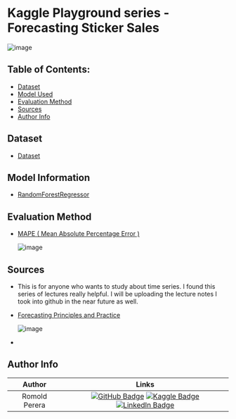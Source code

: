 # Kaggle Playground series - Forecasting Sticker Sales

![image](https://github.com/user-attachments/assets/6f741cc5-d533-4f19-8856-814d931df0d3)

## Table of Contents:
- [Dataset](https://github.com/Romold/Sticker-Forecasting-Kaggle/#dataset)
- [Model Used](https://github.com/Romold/Sticker-Forecasting-Kaggle/#model-information)
- [Evaluation Method](https://github.com/Romold/Sticker-Forecasting-Kaggle/#evaluation-method)
- [Sources](https://github.com/Romold/Sticker-Forecasting-Kaggle/#sources)
- [Author Info](https://github.com/Romold/Sticker-Forecasting-Kaggle/#author-info)

## Dataset

* [Dataset](https://www.kaggle.com/competitions/playground-series-s5e1/data)

## Model Information

* [RandomForestRegressor](https://scikit-learn.org/1.5/modules/generated/sklearn.ensemble.RandomForestRegressor.html)

## Evaluation Method

* [MAPE ( Mean Absolute Percentage Error ) ](https://scikit-learn.org/dev/modules/generated/sklearn.metrics.mean_absolute_percentage_error.html)

  ![image](https://github.com/user-attachments/assets/43d37ffe-13cc-4960-bcb7-aed13a9aae34)

## Sources

* This is for anyone who wants to study about time series. I found this series of lectures really helpful. I will be uploading the lecture notes I took into github in the near future as well.

* [Forecasting Principles and Practice](https://otexts.com/fpp3/intro.html)

  ![image](https://github.com/user-attachments/assets/c788041a-2959-4f33-be0d-4b38c16d6087)
* 

## Author Info 

| Author              | Links            |
| :-----------------: | :--------------: |
| Romold Perera | [![GitHub Badge](https://img.shields.io/badge/GitHub-100000?style=for-the-badge&logo=github&logoColor=white)](https://github.com/Romold) [![Kaggle Badge](https://img.shields.io/badge/Kaggle-1DA1F2?style=for-the-badge&logo=kaggle&logoColor=white)](https://www.kaggle.com/neonboy19) [![LinkedIn Badge](https://img.shields.io/badge/LinkedIn-0077B5?style=for-the-badge&logo=linkedin&logoColor=white)](https://www.linkedin.com/in/romold-perera-b046a3261/) |

